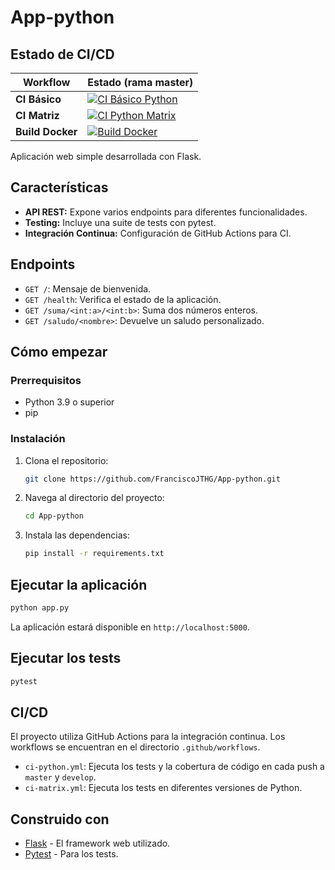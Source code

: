 # App-python

## Estado de CI/CD

| Workflow           | Estado (rama master)                                                                                                         |
| ------------------ | -------------------------------------------------------------------------------------------------------------------------- |
| **CI Básico**      | [![CI Básico Python](https://github.com/FranciscoJTHG/App-python/actions/workflows/ci-python.yml/badge.svg?branch=master)](https://github.com/FranciscoJTHG/App-python/actions/workflows/ci-python.yml)          |
| **CI Matriz**      | [![CI Python Matrix](https://github.com/FranciscoJTHG/App-python/actions/workflows/ci-matrix.yml/badge.svg?branch=master)](https://github.com/FranciscoJTHG/App-python/actions/workflows/ci-matrix.yml)        |
| **Build Docker**   | [![Build Docker](https://github.com/FranciscoJTHG/App-python/actions/workflows/docker-build.yml/badge.svg?branch=master)](https://github.com/FranciscoJTHG/App-python/actions/workflows/docker-build.yml) |

Aplicación web simple desarrollada con Flask.

## Características

*   **API REST:** Expone varios endpoints para diferentes funcionalidades.
*   **Testing:** Incluye una suite de tests con pytest.
*   **Integración Continua:** Configuración de GitHub Actions para CI.

## Endpoints

*   `GET /`: Mensaje de bienvenida.
*   `GET /health`: Verifica el estado de la aplicación.
*   `GET /suma/<int:a>/<int:b>`: Suma dos números enteros.
*   `GET /saludo/<nombre>`: Devuelve un saludo personalizado.

## Cómo empezar

### Prerrequisitos

*   Python 3.9 o superior
*   pip

### Instalación

1.  Clona el repositorio:
    ```bash
    git clone https://github.com/FranciscoJTHG/App-python.git
    ```
2.  Navega al directorio del proyecto:
    ```bash
    cd App-python
    ```
3.  Instala las dependencias:
    ```bash
    pip install -r requirements.txt
    ```

## Ejecutar la aplicación

```bash
python app.py
```

La aplicación estará disponible en `http://localhost:5000`.

## Ejecutar los tests

```bash
pytest
```

## CI/CD

El proyecto utiliza GitHub Actions para la integración continua. Los workflows se encuentran en el directorio `.github/workflows`.

*   `ci-python.yml`: Ejecuta los tests y la cobertura de código en cada push a `master` y `develop`.
*   `ci-matrix.yml`: Ejecuta los tests en diferentes versiones de Python.

## Construido con

*   [Flask](https://flask.palletsprojects.com/) - El framework web utilizado.
*   [Pytest](https://docs.pytest.org/) - Para los tests.
